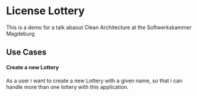 # License Lottery

This is a demo for a talk abaout Clean Architecture at the Softwerkskammer Magdeburg


## Use Cases

#### Create a new Lottery
As a user i want to create a new Lottery with a given name, so that i can handle more than one lottery with this application.
